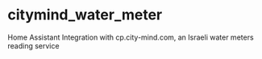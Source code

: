# citymind_water_meter
Home Assistant Integration with cp.city-mind.com, an Israeli water meters reading service
